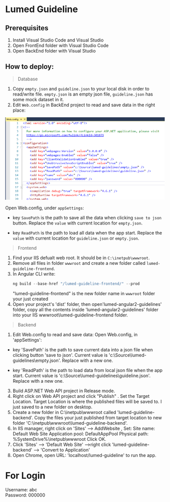 # Lumed Guideline


## Prerequisites
1. Install Visual Studio Code and Visual Studio
2. Open FrontEnd folder with Visual Studio Code
3. Open BackEnd folder with Visual Studio

## How to deploy:
> Database
1. Copy `empty.json` and `guideline.json` to your local disk in order to read/write file. `empty.json` is an empty json file, `guideline.json` has some mock dataset in it.
2. Edit `Web.config` in BackEnd project to read and save data in the right place:
<img src=".\readme.dir\webconfig.png" >
   
Open Web.config, under `appSettings`:
*  key `SavePath` is the path to save all the data when clicking `save to json` button. Replace the `value` with current location for `empty.json`.
   
* key `ReadPath` is the path to load all data when the app start. Replace the `value` with current location for `guideline.json` or `empty.json`. 


> Frontend
1. Find your IIS defualt web root. It should be in `C:\inetpub\wwwroot`.
2. Remove all files in folder `wwwroot` and create a new folder called `lumed-guideline-frontend`.
3. In Angular CLI write: 
   ```javascript
   ng build --base-href "/lumed-guideline-frontend/" --prod
   ```
   "lumed-guideline-frontend" is the new folder name in `wwwroot` folder your just created 
4. Open your project's 'dist' folder, then open'lumed-angular2-guidelines' folder, copy all the contents inside 'lumed-angular2-guidelines' folder into your IIS wwwroot\lumed-guideline-frontend folder.

> Backend

1. Edit Web.config to read and save data:
Open Web.config, in 'appSettings':
*  key 'SavePath' is the path to save current data into a json file when clicking button 'save to json'. Current value is 'c:\Source\lumed-guidelines\empty.json'. Replace with a new one.
   
* key 'ReadPath' is the path to load data from local json file when the app start. Current value is 'c:\Source\lumed-guidelines\guideline.json'. Replace with a new one.
3. Build ASP.NET Web API project in Release mode.
4. Right click on Web API project and click "Publish" .
Set the Target Location. Target Location is where the published files will be saved to. I just saved to a new folder on desktop.
5. Create a new folder in C:\inetpub\wwwroot called 'lumed-guideline-backend'.
Copy the files your just published from target location to new folder 'C:\inetpub\wwwroot\lumed-guideline-backend'.
6.  In IIS manager, right click on 'Sites' --> AddWebsite , Set:
Site name: Default Web Site
Application pool: DefaultAppPool
Physical path: %SystemDrive%\inetpub\wwwroot
Click OK.
7. Click 'Sites' --> 'Default Web Site' -->right click 'lumed-guideline-backend' --> 'Convert to Application'
8. Open Chrome, open URL: 'localhost/lumed-guideline' to run the app.

# For Login
Username: abc <br>
Password: 000000
  

